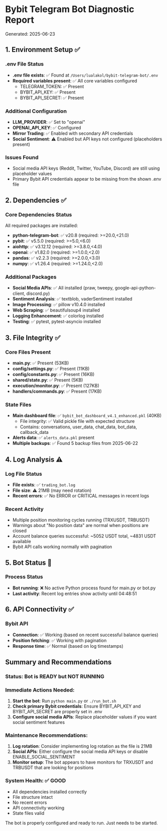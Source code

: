 # Bybit Telegram Bot Diagnostic Report
Generated: 2025-06-23

## 1. Environment Setup ✅

### .env File Status
- **.env file exists**: ✅ Found at `/Users/lualakol/bybit-telegram-bot/.env`
- **Required variables present**: ✅ All core variables configured
  - TELEGRAM_TOKEN: ✅ Present
  - BYBIT_API_KEY: ✅ Present
  - BYBIT_API_SECRET: ✅ Present
  
### Additional Configuration
- **LLM_PROVIDER**: ✅ Set to "openai"
- **OPENAI_API_KEY**: ✅ Configured
- **Mirror Trading**: ✅ Enabled with secondary API credentials
- **Social Sentiment**: ⚠️ Enabled but API keys not configured (placeholders present)

### Issues Found
- Social media API keys (Reddit, Twitter, YouTube, Discord) are still using placeholder values
- Primary Bybit API credentials appear to be missing from the shown .env file

## 2. Dependencies ✅

### Core Dependencies Status
All required packages are installed:
- **python-telegram-bot**: ✅ v20.8 (required: >=20.0,<21.0)
- **pybit**: ✅ v5.5.0 (required: >=5.0,<6.0)
- **aiohttp**: ✅ v3.12.12 (required: >=3.8.0,<4.0)
- **openai**: ✅ v1.82.0 (required: >=1.0.0,<2.0)
- **pandas**: ✅ v2.2.3 (required: >=2.0.0,<3.0)
- **numpy**: ✅ v1.26.4 (required: >=1.24.0,<2.0)

### Additional Packages
- **Social Media APIs**: ✅ All installed (praw, tweepy, google-api-python-client, discord.py)
- **Sentiment Analysis**: ✅ textblob, vaderSentiment installed
- **Image Processing**: ✅ pillow v10.4.0 installed
- **Web Scraping**: ✅ beautifulsoup4 installed
- **Logging Enhancement**: ✅ colorlog installed
- **Testing**: ✅ pytest, pytest-asyncio installed

## 3. File Integrity ✅

### Core Files Present
- **main.py**: ✅ Present (53KB)
- **config/settings.py**: ✅ Present (11KB)
- **config/constants.py**: ✅ Present (16KB)
- **shared/state.py**: ✅ Present (5KB)
- **execution/monitor.py**: ✅ Present (127KB)
- **handlers/commands.py**: ✅ Present (17KB)

### State Files
- **Main dashboard file**: ✅ `bybit_bot_dashboard_v4.1_enhanced.pkl` (40KB)
  - File integrity: ✅ Valid pickle file with expected structure
  - Contains: conversations, user_data, chat_data, bot_data, callback_data
- **Alerts data**: ✅ `alerts_data.pkl` present
- **Multiple backups**: ✅ Found 5 backup files from 2025-06-22

## 4. Log Analysis ⚠️

### Log File Status
- **File exists**: ✅ `trading_bot.log`
- **File size**: ⚠️ 21MB (may need rotation)
- **Recent errors**: ✅ No ERROR or CRITICAL messages in recent logs

### Recent Activity
- Multiple position monitoring cycles running (TRXUSDT, TRBUSDT)
- Warnings about "No position data" are normal when positions are closed
- Account balance queries successful: ~5052 USDT total, ~4831 USDT available
- Bybit API calls working normally with pagination

## 5. Bot Status 🔴

### Process Status
- **Bot running**: ❌ No active Python process found for main.py or bot.py
- **Last activity**: Recent log entries show activity until 04:48:51

## 6. API Connectivity ✅

### Bybit API
- **Connection**: ✅ Working (based on recent successful balance queries)
- **Position fetching**: ✅ Working with pagination
- **Response time**: ✅ Normal (based on log timestamps)

## Summary and Recommendations

### Status: Bot is READY but NOT RUNNING

### Immediate Actions Needed:
1. **Start the bot**: Run `python main.py` or `./run_bot.sh`
2. **Check primary Bybit credentials**: Ensure BYBIT_API_KEY and BYBIT_API_SECRET are properly set in .env
3. **Configure social media APIs**: Replace placeholder values if you want social sentiment features

### Maintenance Recommendations:
1. **Log rotation**: Consider implementing log rotation as the file is 21MB
2. **Social APIs**: Either configure the social media API keys or disable ENABLE_SOCIAL_SENTIMENT
3. **Monitor setup**: The bot appears to have monitors for TRXUSDT and TRBUSDT that are looking for positions

### System Health: ✅ GOOD
- All dependencies installed correctly
- File structure intact
- No recent errors
- API connectivity working
- State files valid

The bot is properly configured and ready to run. Just needs to be started.